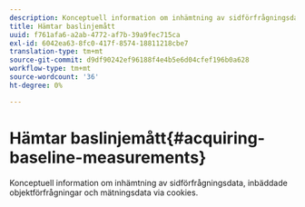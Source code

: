 ```yaml
---
description: Konceptuell information om inhämtning av sidförfrågningsdata, inbäddade objektförfrågningar och mätningsdata via cookies.
title: Hämtar baslinjemått
uuid: f761afa6-a2ab-4772-af7b-39a9fec715ca
exl-id: 6042ea63-8fc0-417f-8574-18811218cbe7
translation-type: tm+mt
source-git-commit: d9df90242ef96188f4e4b5e6d04cfef196b0a628
workflow-type: tm+mt
source-wordcount: '36'
ht-degree: 0%

---
```


# Hämtar baslinjemått{#acquiring-baseline-measurements}

Konceptuell information om inhämtning av sidförfrågningsdata, inbäddade objektförfrågningar och mätningsdata via cookies.
